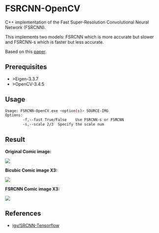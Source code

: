 # FSRCNN-OpenCV

C++ implementation of the Fast Super-Resolution Convolutional Neural Network (FSRCNN).

This implements two models: FSRCNN which is more accurate but slower and FSRCNN-s which is faster but less accurate. 

Based on this [paper](http://mmlab.ie.cuhk.edu.hk/projects/FSRCNN.html).


## Prerequisites
* \>Eigen-3.3.7
* \>OpenCV-3.4.5

## Usage

```bash
Usage: FSRCNN-OpenCV.exe <option(s)> SOURCE-IMG
Options:
        -f,--fast True/False    Use FSRCNN-s or FSRCNN
        -s,--scale 2/3  Specify the scale num
```
## Result

**Original Comic image:**

![](https://raw.githubusercontent.com/thinkerleolee/FSRCNN-OpenCV/master/result/comic.bmp)

**Bicubic Comic image X3:**

![](https://raw.githubusercontent.com/thinkerleolee/FSRCNN-OpenCV/master/result/res_bicubic_comic.bmp)

**FSRCNN Comic image X3:**

![](https://raw.githubusercontent.com/thinkerleolee/FSRCNN-OpenCV/master/result/res_fsrcnn_comic.bmp)

## References

- [igv/SRCNN-Tensorflow](https://github.com/igv/FSRCNN-TensorFlow)